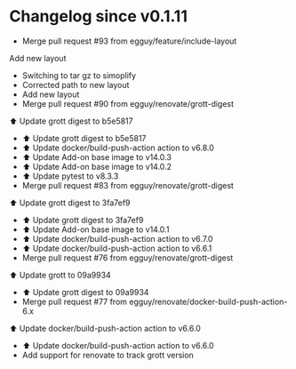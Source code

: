 # Changelog since v0.1.11
- Merge pull request #93 from egguy/feature/include-layout

Add new layout 
- Switching to tar gz to simoplify 
- Corrected path to new layout 
- Add new layout 
- Merge pull request #90 from egguy/renovate/grott-digest

⬆️ Update grott digest to b5e5817 
- ⬆️ Update grott digest to b5e5817 
- ⬆️ Update docker/build-push-action action to v6.8.0 
- ⬆️ Update Add-on base image to v14.0.3 
- ⬆️ Update Add-on base image to v14.0.2 
- ⬆️ Update pytest to v8.3.3 
- Merge pull request #83 from egguy/renovate/grott-digest

⬆️ Update grott digest to 3fa7ef9 
- ⬆️ Update grott digest to 3fa7ef9 
- ⬆️ Update Add-on base image to v14.0.1 
- ⬆️ Update docker/build-push-action action to v6.7.0 
- ⬆️ Update docker/build-push-action action to v6.6.1 
- Merge pull request #76 from egguy/renovate/grott-digest

⬆️ Update grott to 09a9934 
- ⬆️ Update grott digest to 09a9934 
- Merge pull request #77 from egguy/renovate/docker-build-push-action-6.x

⬆️ Update docker/build-push-action action to v6.6.0 
- ⬆️ Update docker/build-push-action action to v6.6.0 
- Add support for renovate to track grott version 

